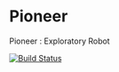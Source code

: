 # Pioneer
Pioneer : Exploratory Robot

[![Build Status](https://travis-ci.org/Indushekhar/pioneer.svg?branch=master)](https://travis-ci.org/Indushekhar/pioneer)
